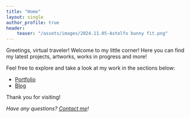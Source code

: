 ```yaml
---
title: "Home"
layout: single
author_profile: true
header: 
    teaser: "/assets/images/2024.11.05-Astolfo bunny fit.png"
---
```


Greetings, virtual traveler! Welcome to my little corner! Here you can find my latest projects, artworks, works in progress and more!

Feel free to explore and take a look at my work in the sections below:

- [Portfolio](/portfolio)
- [Blog](/posts)
  
Thank you for visiting! 

*Have any questions? [Contact me](mailto:makki.ikkam606@gmail.com)!*
